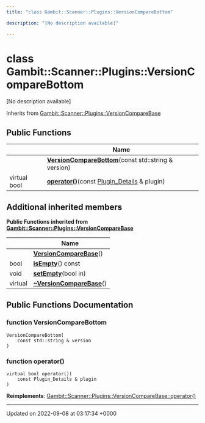 ```yaml
---
title: "class Gambit::Scanner::Plugins::VersionCompareBottom"

description: "[No description available]"

---
```


# class Gambit::Scanner::Plugins::VersionCompareBottom



[No description available]

Inherits from [Gambit::Scanner::Plugins::VersionCompareBase](/documentation/code/classes/classgambit_1_1scanner_1_1plugins_1_1versioncomparebase/)

## Public Functions

|                | Name           |
| -------------- | -------------- |
| | **[VersionCompareBottom](/documentation/code/classes/classgambit_1_1scanner_1_1plugins_1_1versioncomparebottom/#function-versioncomparebottom)**(const std::string & version) |
| virtual bool | **[operator()](/documentation/code/classes/classgambit_1_1scanner_1_1plugins_1_1versioncomparebottom/#function-operator)**(const [Plugin_Details](/documentation/code/classes/structgambit_1_1scanner_1_1plugins_1_1plugin__details/) & plugin) |

## Additional inherited members

**Public Functions inherited from [Gambit::Scanner::Plugins::VersionCompareBase](/documentation/code/classes/classgambit_1_1scanner_1_1plugins_1_1versioncomparebase/)**

|                | Name           |
| -------------- | -------------- |
| | **[VersionCompareBase](/documentation/code/classes/classgambit_1_1scanner_1_1plugins_1_1versioncomparebase/#function-versioncomparebase)**() |
| bool | **[isEmpty](/documentation/code/classes/classgambit_1_1scanner_1_1plugins_1_1versioncomparebase/#function-isempty)**() const |
| void | **[setEmpty](/documentation/code/classes/classgambit_1_1scanner_1_1plugins_1_1versioncomparebase/#function-setempty)**(bool in) |
| virtual | **[~VersionCompareBase](/documentation/code/classes/classgambit_1_1scanner_1_1plugins_1_1versioncomparebase/#function-versioncomparebase)**() |


## Public Functions Documentation

### function VersionCompareBottom

```
VersionCompareBottom(
    const std::string & version
)
```


### function operator()

```
virtual bool operator()(
    const Plugin_Details & plugin
)
```


**Reimplements**: [Gambit::Scanner::Plugins::VersionCompareBase::operator()](/documentation/code/classes/classgambit_1_1scanner_1_1plugins_1_1versioncomparebase/#function-operator)


-------------------------------

Updated on 2022-09-08 at 03:17:34 +0000